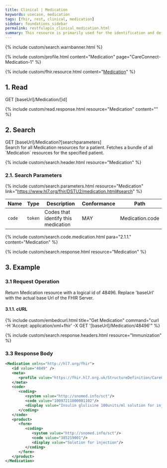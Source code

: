 ```yaml
---
title: Clinical | Medication
keywords: usecase, medication
tags: [fhir, rest, clinical, medication]
sidebar: foundations_sidebar
permalink: restfulapis_clinical_medication.html
summary: This resource is primarily used for the identification and definition of a medication. It covers the ingredients and the packaging for a medication.
---
```

{% include custom/search.warnbanner.html %}

{% include custom/profile.html content="Medication" page="CareConnect-Medication-1" %}

{% include custom/fhir.resource.html content="[Medication](https://www.hl7.org/fhir/DSTU2/medication.html)" %}

## 1. Read ##

<div markdown="span" class="alert alert-success" role="alert">
GET [baseUrl]/Medication/[id]</div>

{% include custom/read.response.html resource="Medication" content="" %}

## 2. Search ##

<div markdown="span" class="alert alert-success" role="alert">
GET [baseUrl]/Medication?[searchparameters]</div>
Search for all Medication resources for a patient. Fetches a bundle of all `Medication` resources for the specified patient.

{% include custom/search.header.html resource="Medication" %}

### 2.1. Search Parameters ###

{% include custom/search.parameters.html resource="Medication"     link="https://www.hl7.org/fhir/DSTU2/medication.html#search" %}

| Name | Type | Description | Conformance | Path |
|------|------|-------------|-------|------|
| `code` | `token` | 	Codes that identify this medication | MAY | Medication.code |

{% include custom/search.code.medication.html para="2.1.1." content="Medication" %}

{% include custom/search.response.html resource="Medication" %}

## 3. Example ##

### 3.1 Request Operation ###

Return Medication resource with a logical id of 48496. Replace 'baseUrl' with the actual base Url of the FHIR Server.

#### 3.1.1. cURL ####

{% include custom/embedcurl.html title="Get Medication" command="curl -H 'Accept: application/xml+fhir' -X GET  '[baseUrl]/Medication/48496'" %}

{% include custom/search.response.headers.html resource="Immunization" %}

### 3.3 Response Body ###

```xml
<Medication xmlns="http://hl7.org/fhir">
   <id value="4849" />
   <meta>
      <profile value="https://fhir.hl7.org.uk/StructureDefinition/CareConnect-Medication-1"/>
   </meta>
   <code>
      <coding>
         <system value="http://snomed.info/sct"/>
         <code value="10097211000001102"/>
         <display value="Insulin glulisine 100units/ml solution for injection 3ml pre-filled disposable devices"/>
      </coding>
   </code>
   <product>
      <form>
         <coding>
            <system value="http://snomed.info/sct"/>
            <code value="385219001"/>
            <display value="Solution for injection"/>
         </coding>
      </form>
   </product>
</Medication>
```
